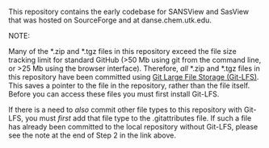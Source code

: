 This repository contains the early codebase for SANSView and SasView that was hosted on SourceForge and at danse.chem.utk.edu.


NOTE:

Many of the \*.zip and \*.tgz files in this repository exceed the file size tracking limit for standard GitHub (>50 Mb using git from the command line, or >25 Mb using the browser interface). Therefore, *all* \*.zip and \*.tgz files in this repository have been committed using [Git Large File Storage (Git-LFS)](https://git-lfs.github.com/). This saves a pointer to the file in the repository, rather than the file itself. Before you can access these files you must first install Git-LFS.

If there is a need to *also* commit other file types to this repository with Git-LFS, you must *first* add that file type to the .gitattributes file. If such a file has already been committed to the local repository without Git-LFS, please see the note at the end of Step 2 in the link above.
